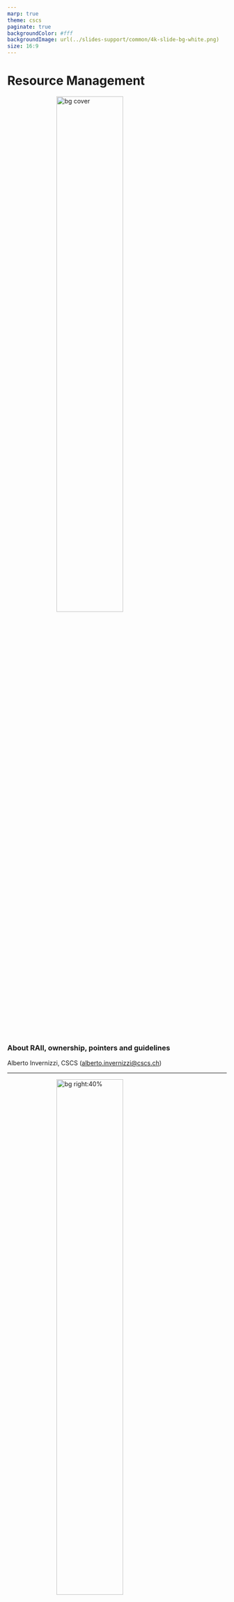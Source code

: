 ```yaml
---
marp: true
theme: cscs
paginate: true
backgroundColor: #fff
backgroundImage: url(../slides-support/common/4k-slide-bg-white.png)
size: 16:9
---
```


# **Resource Management**
![bg cover](../slides-support/common/title-bg3.png)
<!-- _paginate: skip  -->
<!-- _class: titlecover -->
<!-- _footer: "" -->

### About RAII, ownership, pointers and guidelines
Alberto Invernizzi, CSCS (alberto.invernizzi@cscs.ch)

---
<style scoped>
    section {
        display: flex;
        align-items: center;
    }
</style>

![bg right:40%](./attachments/c++-logo.png)

<span>
C++ is an object-oriented programming language that among its main selling points has

- 🏎️ Performances
- 🎛️ Letting the user have full control over resources

**Performance** and **full-control** are somehow faces of the same coin: full control allows to do very clever and smart things to get best performances.
</span>

---
<!-- _class: lead -->

*"... and with great power comes great responsibility."*

![bg left](./attachments/business-spiderman-working-computer-office-1359497850d.jpg)

---
# Example: Memory

Memory management is an important aspects for many application, be it for
+ for optimization reasons (e.g.reduce memory operations costs and overhead) or
+ memory limit constraints (e.g. embedded applications)

This is one of the reasons why C++ is used in many industries, from Game Development to HPC, where performance and control matters.

Indeed, C++ gives you all the knobs to manage the memory: when to allocate, when to deallocate, how much to allocate, ...

---
## It's not just about memory ... it's about RESOURCE!

+ Memory
+ File
+ Socket
+ Mutex
+ MPI Communicator
+ ...

Full control of a resource means managing it correctly by

+ 🤝 initializing/acquiring it
+ 👮‍♂️ keeping it alive till needed
+ 👋 release it cleanly when not useful anymore.

---
# Why should we care?

![bg right:35%](./attachments/bender-who-cares.jpg)

Not managing correctly resources may end up in subtle bugs...

+ in the "best" case a memory leak
+ in (one of) the worst cases a race-condition 💥 (**=nightmare** 😱).

---
![bg left:40%](./attachments/zach-math-thinking.jpg)

Managing the lifetime of a resource in an object-oriented context easily becomes difficult.

- objects are created,
- objects are manipulated
- objects are passed around to interact with other parts of the program
- ...

When the program complexity starts increasing, to ensure the correct management of these resources “manually” becomes unsustainable.

...and with concurrency it becomes even more difficult (**="impossible"** 🤯).

---
# Full control does not imply hard to do!

Some languages address this using **garbage collectors**, but this comes at the expense of performances and control. So, it's not a solution for C++...

...but having full control does not imply having to do it manually.

The language, through the compiler, is at our disposal. We can and should leverage it at our service.

Here we are going to see what tools the language offers us and which we can and should rely on to keep things under control, aiming at

<center>

**READABLE**, **CORRECT** and **EFFICIENT** code.

</center>

---
# RAII

**RAII**, which stands for *Resource Allocation Is Initialization*, is a programming technique that binds resource acquisition to **object lifetime**.

If an object follows RAII, it ensures that:
+ the resource is acquired/allocated/initialized when the object is initialised
+ it will be available for the lifetime of the object
+ and when the object is destroyed (it goes out of scope) the binded resource will be released too.

---
# Ownership

A fundamental concept that goes along with RAII is the one of **OWNERSHIP**.

With RAII an object starts representing the ownership of the resource, so it has the responsibility of the correct management.

Developer does not have anymore the direct responsibility of the resource, but it does not mean they don’t have anymore control over it.

We delegated the hard-work of managing correctly the resource to the object and we can now reason about its ownership.

It’s a higher level of control, we don’t care anymore about what happens when the resource has to be created/released, we just have to think where and how long we need the resource and manipulate the object accordingly.

---
<!-- _class: lead -->

![bg 130%](./attachments/pointers.jpg)

## Use-case with pointers
## (Resource = Memory)

---

<!-- _class: lead -->

## Raw Pointers

Every C and C++ developer had to overcome the obstacle of pointers...

<div style="width: 50%; margin: 0 auto;">

```cpp
void foo() {
    int value = 26;
    int *pointer_on_stack = &value;

    int* pointer = new int(26);
    int* buffer = new int[13];

    for (int i = 0; i < 13; ++i) {
        int val = vec[i];
        if (val == 0)
            return;
    }

    delete[] buffer;
}
```

</div>

---
<!-- _class: lead -->

## But are they the right tool for managing resources?
### (i.e. resource = memory in this case)

---
# Ambiguity: who is responsible?

Even without looking at the documentation, it seems clear that this function "allocates" and a reasonable expectation is that what it returns is a pointer to a memory allocated by the function.

```cpp
gsl_multifit_fsolver * gsl_multifit_fsolver_alloc (const gsl_multifit_fsolver_type * T, size_t n, size_t p);
```

+ is it up to me to deallocate it and keep it alive, right?
+ should I keep it alive till when I need it?
+ or is there something else depending on it (e.g. internal to the library)?

---
# Problem: how should it be deallocated?

How was it allocated?
+ new -> delete
+ new[] -> delete[]

<div class="twocolumns">
<div>
<cite>

Called by **delete**-expressions to deallocate storage previously allocated <mark>**for a single object**</mark>.
The **behavior** [...] **is undefined** unless:
+ ptr is a <mark>null pointer</mark> or
+ is a pointer previously obtained from [...] `operator new(std::size_t)` or `operator new(std::size_t, std::nothrow_t)`

</cite>
</div>
<div>
<cite>

Called by **delete[]**-expressions to deallocate storage previously allocated <mark>**for an array of objects**</mark>.
The **behavior** [...] **is undefined** unless:
+ ptr is a null pointer or
+ is a pointer previously obtained from [...] `operator new[](std::size_t)` or `operator new[](std::size_t, std::nothrow_t)`

</cite>
</div>
</div>

<center>

(source: https://en.cppreference.com/w/cpp/memory/new/operator_delete)

</center>

---
# Problem: burden of the management

<div class="twocolumns">
<div>

1) Remember to do it
it's not about being too lazy, it's more about cognitive load
2) Do it in the correct order
e.g. track dependencies between resources, is it deterministic?

</div>

<div>

```cpp
#include <algorithm>
#include <iostream>
#include <random>

int main() {
    constexpr std::size_t N = 5;
    int* buffer = new int[N];

    std::mt19937 engine;
    std::uniform_int_distribution<int> uniform_dist(1, 10);
    std::generate(buffer, buffer + N, [&]() { return uniform_dist(engine);});

    int* min_value = std::min_element(buffer, buffer + N);
    int* max_value = std::max_element(buffer, buffer + N);
    
    delete[] buffer;

    std::cout << *min_value << ":" << *max_value << "\n";
}
```

Possible output:

```console
0:12296208
```

</div>
</div>

---
<!-- _class: lead -->

## Have you considered all execution paths?

If a function has multiple return statements, you may have to care about it multiple times...

<div style="width: 50%; margin: 0 auto;">

```cpp
bool foo(int a, int b) {
    int buffer = new int[10];

    // ... (using buffer)

    if (a == 0) {
        return false;
    }

    // ... (using buffer)

    delete[] buffer;
    return true;
}
```

</div>

---
<!-- _class: lead -->
## ... even exceptions?

In case of an exception not managed, it becomes impossible to manage release correctly...

<div style="width: 50%; margin: 0 auto;">

```cpp
float foo(int a, int b) {
    int buffer = new int[10];

    // ... (using buffer)

    // possibly throwing operation...
    float result = a / b;

    // if previous instruction throws...
    // ...nobody is going to release buffer
    delete[] buffer;
    return result;
}
```

</div>

---
<!-- _class: lead -->

# <!-- fit  --> Raw pointers do not follow RAII and do not express ownership.

---
<!-- _class: lead -->

![bg](./attachments/smart-idea.jpeg)

<div style="width: 50%; position: absolute; right: 0; margin: 3%">

## <span style="color: white">What if we could have an object that allows us to avoid these problems by implementing RAII and expressing ownership?!</span>

</div>

---
# Object Lifetime - C'tor and D'tor

RAII binds a resource to object lifetime. Let's see what are the main handles we have on object lifetime.

<div style="width: 50%; margin: 0 auto;">

```c++
{
    LessRawPtr a;       // c'tor is called

    // ...
}                       // d'tor is called
```

</div>

The language gives us the handle to the moment when an object starts is lifetime through its **constructor**!

And what happen when it goes out of scope? It gets destroyed...and the language gives us the chance to customize what happens at destruction time through its **destructor**!

</div>
</div>

---
# Object Lifetime

<div class="twocolumns">
<div>

```cpp
struct LessRawPtr {
    LessRawPtr() = default;
    LessRawPtr(int* ptr) : ptr_(ptr) {}
    ~LessRawPtr() { if (ptr_) delete ptr_; }

private:
    int* ptr_ = nullptr;
};
```

</div>
<div>

+ **C’tors** what to do when an object is created
  + (default) no resource managed by the obejct
  + (custom)  bind a resource to the object
+ **D’tor** what to do when an object is destroyed
  + if object is bound to a resource, release it

</div>
</div>

**The real magic 🪄 resides in the d'tor part**. It gets called as soon as an object lifetime ends:

+ it goes out of scope (e.g. block, expression, ...)
+ stack unwinding, i.e. when an exception is uncaught

We are binding a resource with an object on the *stack*, so we are transitively giving properties of an object on the stack to a resource!

---
# Object Lifetime in action: multiple return points

We don't have to care anymore about multiple execution paths! 🍾

<div class="twocolumns">

<div>

```cpp
void foo(int a, int b) {
    int* data = new int[26];

    if (...) {
        // ...
        delete[] data;
        return ;
    }

    // use data again

    delete[] data;
}
```

</div>
<div>

```cpp
void foo(int a, int b) {
    LessRawPtr data(new int(26));

    if (...) {
        // ...
        return ;
    }

    // use data
}
```

</div>
</div>

---
# Object Lifetime in action: exceptions

We don't have to care anymore about exceptions too! 🍾

<div class="twocolumns">

<div>

```cpp
void foo(int a, int b) {
    int* memory = new int[26];

    if (...) {
        // ...
        delete[] memory;
        return ;
    }

    try {
        a / b;
    }
    catch (...) {
        delete[] memory;
    }

    // ...

    delete[] memory;
}
```

</div>
<div>

```cpp
void foo(int a, int b) {
    LessRawPtr memory(new int(26));     // call to c'tor

    if (...) {
        // ...
        return ;
    }

    a / b;

    // ... rest of code
}                                       // call to d'tor
```

</div>
</div>

In case the exception is thrown, rest of code won't be executed...but the stack unwinding ensures that all objects on the stack are destroyed, so the d'tor gets called and the resource is released cleanly! 😌

---
# RAII ✅ - Ownerhsip ❓

Now the lifetime of the resource is bound to the object, thanks to RAII. And what about ownership?

+ **What does it mean "ownership" for an object?**
It means that an object has responsibility over the underlying resource, whatever it happens...
+ **What can happen to an object?**
We can pass it around, for instance we can copy it!
+ **What happens when we copy an object?**
From the language perspective, a new object is created...
+ **...and what should happen from the resource perspective?**
It depends! (we'll see more soon)

<center>

**Does the language provide an handle for this phases of the object life?**

</center>

---
# `T(const T&)` and `T& operator=(const T&)`

+ **Did we specify anything about them?** Nope.
+ **What happens?** Default behavior of the language.

The language cannot know aforehead how the object should behave, so it does the most simple thing.
It implicitly defines them (`= default`)
+ D'tor does nothing, i.e. empty body
+ Copy-{C'tor, Assigment Operator}, copy by value all attributes

<div class="twocolumns">
<div>

**What does it mean in our case?** `LessRawPtr` has a single attribute `ptr_`, which is a simple pointer, so it means copying the address into another object.

<center>

**🤔 How bad can it go?! 🤔**

</center>

</div>
<div>

```cpp
struct LessRawPtr {
    LessRawPtr(int* ptr) : ptr_(ptr) {}
    ~LessRawPtr() { if (ptr_) delete ptr_; }
private:
    int* ptr_ = nullptr;
};
```

</div>
</div>

---
# SPOILER-ALERT: really bad!

<div class="twocolumns">
<div>

```cpp
{
    LessRawPtr a(new int(26));      // c'tor
    {
        LessRawPtr b = a;           // copy-c'tor
    }                               // d'tor (b)
    LessRawPtr c = a;               // copy c'tor
}                                   // d'tor (c and a)
```

</div>
<div>

https://godbolt.org/z/64bE4G3oW

</div>
</div>

+ `a` acquires the resource
+ in the inner block, `b` copies `a`'s resource address, because of the default *copy c'tor*
`a` and `b` now own "together" the same resource 💣
+ `b` goes out of scope so the resource gets released 👋
+ `c` will do the same that `b` did i.e. copy the address of `a`'s resource, because of the defailt *copy c'tor*
+ both `a` and `c` believe to still own the resource (even if one does not know about the other)...
+ ...but the resource has been already released!💥

<center>

We should probably do something different when the object is copied ... **actually there is a guideline**!

</center>

---
# Rule of Three

![bg right](./attachments/three.png)

If a class requires either a:
+ user-defined d'tor
`~LessRawPtr()`
+ user-defined copy c'tor
`LessRawPtr(const LessRawPtr&)`
+ user-defined copy assignment operator
`LessRawPtr& operator=(const LessRawPtr&)`

it almost certainly requires all three.

---
# What to do?

What *copy-{c'tor,assignment}* should do depends on how the object should behave on copy (*object semantic*).

It might be:
- clone
should it allocate another identical and independent resource and copy its value?
- not-copyable
should it just not being copiable at all? (`= delete`)
- something else?
there might be other possible behaviors

<center>

Whatever you want it to do, you have to define it. 🤓

</center>

---
# Just two examples...

<div class="twocolumns">
<div>

Clone

```c++
struct LessRawPtr {
    // default c'tor
    LessRawPtr() = default;
    // custom c'tor
    LessRawPtr(int* ptr) : ptr_(ptr) {}
    // d'tor
    ~LessRawPtr() {
        if (ptr_)
            delete ptr_;
    }
    // copy c'tor
    LessRawPtr(const LessRawPtr& rhs) {
        ptr_ = new int(*rhs.ptr_);
    }
    // copy assignment operator (copy-and-swap idiom)
    LessRawPtr& operator=(const LessRawPtr& rhs) {
        LessRawPtr copy = rhs;
        std::swap(copy.ptr_, this->ptr_);
        return *this;
    }
private:
    int* ptr_ = nullptr;
};
```

https://godbolt.org/z/W5vffM7fM

</div>
<div>

Not-copyable

```c++
struct LessRawPtr {
    // default c'tor
    LessRawPtr() = default;
    // custom c'tor
    LessRawPtr(int* ptr) : ptr_(ptr) {}
    // d'tor
    ~LessRawPtr() {
        if (ptr_)
            delete ptr_;
    }
    // copy c'tor
    LessRawPtr(const LessRawPtr&) = delete;
    // copy assignment
    LessRawPtr& operator=(const LessRawPtr&) = delete;
private:
    int* ptr_ = nullptr;
};
```

https://godbolt.org/z/cPMvPd415

</div>
</div>

---
# First step towards a "smarter" than raw pointer

<div class="twocolumns">
<div>

```cpp
struct LessRawPtr {
    // default c'tor
    LessRawPtr() = default;
    // custom c'tor
    LessRawPtr(int* ptr) : ptr_(ptr) {}
    // d'tor
    ~LessRawPtr() {
        if (ptr_)
            delete ptr_;
    }
    // copy c'tor
    LessRawPtr(const LessRawPtr& rhs) = delete;
    // copy assignment operator
    LessRawPtr& operator=(const LessRawPtr& rhs) = delete;
private:
    int* ptr_ = nullptr;
};
```
</div>

<div>

+ **Who is responsible?** The object itself thanks to RAII
+ **How should it be released?** No worries, it is up to the object (it needs a specialization for `T[]`)
+ **Burden of the management?** Again, no worries...it is up to the object (and the language)
+ **All execution paths?** Yes! As soon as it goes out of scope, it will be released.
+ **...even in case of exceptions?** Yes, because stack unwinding makes the objects allocated on the stack to be destroyed, so their managed resource will be released cleanly.

</div>
</div>

**What do we have?** An object representing ownership of a memory allocation. This last implementation is not copyable, so the ownership of the resource is exclusive and cannot be transferred in any way.

---
# Ownership

`LessRawPtr` is really a partial implementation, to the extent that it cannot be really defined a pointer (e.g. how do I access the memory in it?!) and it would need some extensions in order to make it useful.

But it already expresses the concept of **ownership**!

It is possible to differentiate mainly two types of ownership:
- **Unique (or exclusive) ownership**
when there is exactly one object instance managing a specific resource
- **Shared ownership**
when there are more objects managing the same resource (not clones, but exactly the same resource).

<br/>

<center>

## What is the type of `LessRawPtr` ownership?

</center>

---
![bg right:60%](attachments/todolist.png)

### Let's complete the implementation of the `LessRawPtr`.

Let's make it useful!

### ToDo
+ Specialization for T and T[]
+ Ways to access the memory
+ Decide what to do about ownership
+ ...

---
<!-- _class: lead -->

Wait...if this is so useful and fantastic,

It is something probably existing in every C++ codebase!
Everyone should use it, no!?

---
<!-- _class: lead -->

![bg right:60%](attachments/stone-wheel.png)

The savvy uses to say
*"don't reinvent the wheel"*

---
# STL Smart Pointers

![bg left:40%](./attachments/c++-logo.png)

STL provides a fully-featured solution for **smart pointers**:
+ `std::unique_ptr<T>` = unique ownership
+ `std::shared_ptr<T>` = shared ownership
+ `std::weak_ptr<T>` = shared ownership (specific use case)

Which are defined in the `<memory>` header.

---
# STL Smart Pointers API

<div class="twocolumns">
<div>

## `std::unique_ptr<T>`

![](./attachments/cppref-unique_ptr.png)

</div>
<div>

## `std::shared_ptr<T>`

![](./attachments/cppref-shared_ptr.png)

</div>
</div>

---
# `std::shared_ptr<T>`

<style scoped>
    img {
        display: flex;
        margin: 10px auto;
        width: 72%;
    }
</style>

<div class="twocolumns">

<div>

![](./attachments/shared_ptr-ctors.png)

<cite>
1) Constructs a shared_ptr which shares ownership of the object managed by r. If r manages no object, *this manages no object either. [...]
</cite>

</div>
<div>

This is copyable, and the copyability for it has been implemented not to clone the resource but to "share" the resource, allowing to extend the ownership group.

As we trivially saw before, just copying the address was not enough for sharing correctly the same resource over two objects. The main problem was that once the address was copied, the two objects were not "linked" anyhow, so one didn't know if the other was still using the resource or not.

How can this information about usage be shared among multiple objects?
</div>
</div>

---
<style scoped>
    img {
        display: flex;
        margin: 0 auto;
        width: 55%;
    }
</style>

# `shared_ptr<T>`: the machinery

They are aka **reference counted smart pointers**, which exposes their internal mechanism.

![](./attachments/shared_ptr-machinery.png)

In shared ownership, the management responsibility is shared among the group, and just the last object alive, is allowed to actually destroy the resource.

---
<style scoped>
    .image img {
        display: flex;
        margin: 0 auto;
        width: 60%;
    }
</style>

# `shared_ptr<T>`: the costs 1/2

<span>Heap allocations are not cheap 💰. Moreover having control block and resource allocated separately, might be expensive in case they end up far apart in memory.</span>

<div class="image">

![](./attachments/shared_ptr-cost-heap.png)

</div>

<span style="display: inline-block; width:100%; text-align: center; color: red;">

Use `std::make_shared` which at least allocates both all at once, i.e. single allocation and close together.

</span>

---
<style scoped>
    .image img {
        display: flex;
        margin: 0 auto;
        width: 60%;
    }
</style>

# `shared_ptr<T>`: the costs 2/2

Each time we copy the `shared_ptr`, we are working on a shared control block. This access is thread safe, so it requires a synchronization, which is expensive 💰.

<div class="image">

![](./attachments/shared_ptr_cost-sync.png)

</div>

<span style="display: inline-block; width:100%; text-align: center;">

*note: the control block is thread safe, not the resource usage!

</span>

---
<!-- _class: lead -->

# Raw vs Smart pointers

---
<!-- _class: lead -->

# ~~Raw vs Smart pointers~~
# Raw + Smart pointers

---
# Raw pointers are really useful!

Smart pointers are not a one solution fits all, raw pointers are still very useful!

The main point to keep in mind is about *ownership*:
+ Raw pointers (+ references) = non-owning
+ Smart pointers = owning

By using them correctly, you vehiculate a very important information via your API.

---
# CPP Core Guidelines

+ R.1: Manage resources automatically using resource handles and RAII
+ R.3: A raw pointer (a T*) is non-owning
+ R.4: A raw reference (a T&) is non-owning

+ R.10: Avoid malloc() and free()
+ R.11: Avoid calling new and delete explicitly

+ R.20: Use unique_ptr or shared_ptr to represent ownership
+ R.21: Prefer unique_ptr over shared_ptr unless you need to share ownership
+ R.22: Use make_shared() to make shared_ptrs
+ R.23: Use make_unique() to make unique_ptrs

+ R.30: Take smart pointers as parameters only to explicitly express lifetime semantics

(source: [https://isocpp.github.io/CppCoreGuidelines/CppCoreGuidelines#S-resource](https://isocpp.github.io/CppCoreGuidelines/CppCoreGuidelines#S-resource))

---
<!-- _class: lead -->

![bg 50%](attachments/whoarewe-performances.png)

---

<div style='width:60%; margin: 0 auto'>

<!-- https://godbolt.org/z/sd4TWGYf1 -->

```cpp
struct Dataset {
    Dataset() {
        std::cout << "Created dataset!" << std::endl;
    };
    ~Dataset() {
        std::cout << "Deleting dataset!" << std::endl;
    }
    Dataset(const Dataset&) {
        std::cout << "Copying GBs of data" << std::endl;
    }
    Dataset& operator=(const Dataset&) {
        std::cout << "Copying GBs of data" << std::endl;
        return *this;
    }
    void initialize() {
        std::cout << "Initialize dataset..." << std::endl;
    }
};
```

The semantic of this object is:
+ Default C'tor create a dataset
+ Data inside a dataset can be "cloned" inside another one (aka "deep-copy")

</div>

---
<div style='width:50%; margin: 0 auto'>

```cpp
Dataset a;
Dataset b;
b = a;
```

```
Created dataset!
Created dataset!
Copying GBs of data
Deleting dataset!
Deleting dataset!
```

👍 Perfectly fine with it!

Two datasets created, one copy, two datasets destroyed.

✅ Nothing unexpected.

</div>

---
<div style='width:50%; margin: 0 auto'>

```cpp
Dataset createDataset() {
    Dataset x;
    x.initialize();
    return x;
}

Dataset b = createDataset();
```

```
Created dataset!
Initialize dataset...
Deleting dataset!
```

I would have expected:
+ Two datasets created (`x` default, `b` copied)
+ Two dataset destroyed

</div>

<center>

Wow! No copy?!?  Indeed, there is no copy: it does not call the copy-c'tor! Thanks to **copy-elision**! 

### C++ IS SUPER! BEST PERFORMANCE!

</center>

---
# Copy elision

<cite>

"Omits copy [...] **constructor**, resulting in zero-copy pass-by-value semantics." </cite>

</cite>

<div style='width:50%; margin: 0 auto'>

```cpp
Dataset b = createDataset();
```

</div>

**Is it a copy-constructor or a copy-assignment?** The copy assignment is a member function, so it has to be applied to an existing object. But at that point the object does not exist yet, so even if it looks like an assignment, it is actually a constructor call, a copy-c'tor call!

Ok, from the code we expect a copy constructor call, and copy elision explicitly refers to the constructor and not to the assignment operator...

---
<div style='width:50%; margin: 0 auto'>

```cpp
Dataset createDataset() {
    Dataset x;
    x.initialize();
    return x;
}
Dataset b;
b = createDataset();
```

```
Created dataset!
Created dataset!
Initialize dataset...
Copying GBs of data
Deleting dataset!
Deleting dataset!
```

</div>

No copy-elision at the party, and performance are gone!

...is it so different than before?! A temporary dataset is created and, instead of using that (as in copy-elision case), it gets copied from, just before discarding it?!

<center>

### C++ is stupid! Why can't it use temporary one also here?!

</center>

---

# Why is it so stupid?!

It is not stupid, it just let you decide all details!

<center>

### Remember: With C++ you have FULL CONTROL!

</center>

So here there is the plot-twist...you have control also over this specific case!

**Can you spot the difference between the twos?** We were talking about a "temporary"...

<div class="twocolumns">

<div>

<center>

"deep-copy"

</center>

```cpp
Dataset b;
b = a;
```
</div>

<div>

<center>

"no copy-elision"

</center>

```cpp
Dataset b;
b = createDataset();
```
</div>

</div>

**Can you see it?** The main difference is that the temporary does not have a name!

<center>

### Yes, C++ gives a knob also for this!

</center>

But, before seeing the handle, let's understand a bit better this question about temporaries...

---
# In the beginning there was just LEFT and RIGHT...

Even if they are not 100% correct, these definitions are very good approximations.

+ `lvalue`s can stay **<mark>"tipically"</mark>** the **left** side of `=`, and `rvalues` can **<mark>"tipically"</mark>** stay on the **right**.
+ `lvalue` is **<mark>"tipically"</mark>** something with an **identity**, and `rvalue` has **<mark>"tipically"</mark>** **no identity**

For them, the language offers two different kind of references that binds to them.

+ `&` lvalue references
+ `&&` rvalue references

<center>
An important detail:
<cite>

`&&` (rvalue reference), extend lifetime of temporaries. Also `const&` (const lvalue reference) does.

</cite>
</center>

---
# Back to our performance problem...

Let's try to express our desired behavior in terms of `lvalues` and `rvalues`.

<div class="twocolumns">

<div>

```cpp
Dataset b;
b = a;
```
</div>

<div>

```cpp
Dataset b;
b = createDataset();
```
</div>

</div>

Desiderata:
+ we don't want to steal from an `lvalue`, because it is not a temporary and someone else might still use it
+ we might want to steal from an `rvalue`, because it is a temporary and it is going to be destroyed

We used the word "steal", because a temporary object can get completely emptied. In C++ it is used the word "move", from which it origins the **move-semantic**, meaning that the "ownership" of a resource can be moved from one object to another.

---
# What handles do we have?

Let's give another look at references that binds to `lvalues` and `rvalues`:

`lvalue` -> `&`
`rvalue` -> `&&`

Actually...

<center>

In the **<mark>copy c'tor</mark>** and in the **<mark>copy assignment operator</mark>** we use the `const&`, which is an `lvalue` reference...

`Dataset(const Dataset&)` and `Dataset& operator=(const Dataset&)`

**What if we use an rvalue reference instead of an lvalue one?**

`Dataset(Dataset&&)` and `Dataset& operator=(Dataset&&)`

We get a **<mark>move c'tor</mark>** and a **<mark>move assignment operator</mark>**!

</center>

---

<div style='width:60%; margin: 0 auto'>

<!-- https://godbolt.org/z/nnsK7E5nW -->

```cpp
struct Dataset {
    Dataset() {
        std::cout << "Created dataset!" << std::endl;
    };
    ~Dataset() {
        std::cout << "Deleting dataset!" << std::endl;
    }
    Dataset(const Dataset&) {
        std::cout << "Copying GBs of data" << std::endl;
    }
    Dataset& operator=(const Dataset&) {
        std::cout << "Copying GBs of data" << std::endl;
        return *this;
    }
    Dataset(Dataset&&) {
        std::cout << "Stole dataset" << std::endl;
    }
    Dataset& operator=(Dataset&&) {
        std::cout << "Stole dataset" << std::endl;
        return *this;
    }
    void initialize() {
        std::cout << "Initialize dataset..." << std::endl;
    }
};
```

Now `Dataset` is able to behave differently depending on the value category of the argument:
+ `lvalue` -> copy c'tor or copy assignment operator
+ `rvalue` -> move c'tor or move assignment operator

</div>

---

<div style='width:50%; margin: 0 auto'>

```cpp
Dataset b;
b = createDataset();
```

```
Created dataset!
Created dataset!
Initialize dataset...
Stole dataset
Deleting dataset!
Deleting dataset!
```

Now the temporary gets stolen during the assignment.

<center>

### Performance are back!

</center>

</div>

---
# Rule of Five
![bg right:33%](./attachments/five.png)

<cite>

Because the presence of a user-defined (or `= default` or `= delete`)
+ D'tor
+ Copy C'tor
+ Copy Assignment Operator

**any class for which move semantics are desirable**, has to declare:
</cite>

1. D'tor
2. Copy c'tor
3. Copy assignment
4. Move c'tor
5. Move assignment

**Unlike Rule of Three, failing to implement move semantic is not an error, but a missed optimization opportunity.**

---
# This is just a part of the story...

We might want to move resources also from an `lvalue`, because we know it is going to be destroyed soon or it is not going to be used anymore.

C++ gives us an handle also for this! We can make an `lvalue` appear like an `rvalue` with `std::move()`!

<div style='width:50%; margin: 0 auto'>

```cpp
Dataset a;
Dataset b;
b = std::move(a);
```

```
Created dataset!
Created dataset!
Stole dataset
Deleting dataset!
Deleting dataset!
```

</div>

Note: When you call `std::move(a)`, after that call you cannot assume anything about `a`. It is in a *valid but unspecified state*.

---

# `std::move` DOES NOT move

`std::move` tells that you "might move from" the object, but actually it does not move anything.

The "move" of the resources is up to the function that gets the `rvalue` reference, it might also not doing anything with it or just reading from it.

Indeed, `std::move` is just an unconditional cast from an lvalue reference to an rvalue reference!

Actually, the implementation is something very similar to this simplified snippet

<div style="width: 40%; margin: 0 auto;">

```cpp
T&& std::move(T& lvalue) {
    return static_cast<T&&>(lvalue);
}
```

</div>

Example implementation from LLVM libc++ https://github.com/llvm/llvm-project/blob/main/libc/src/__support/CPP/utility/move.h

---

# Value categories

<center>

![](attachments/value-categories-00-l-vs-r.png)

</center>


---

# Value categories

<center>

![](attachments/value-categories-01-l-vs-r-move.png)

</center>

---

# Value categories

<center>

![](attachments/value-categories-02-move-semantic.png)

</center>

---

# Value categories

<center>

![](attachments/value-categories-03-rvalue.png)

</center>

---

# Value categories

<center>

![](attachments/value-categories-04-general.png)

</center>

---

# Why `lvalue` vs `rvalue` is a good approximation?

From https://en.cppreference.com/w/cpp/language/reference

<cite>

When a function's return type is lvalue reference, the function call expression becomes an lvalue expression:

</cite>

<div style="width:50%; margin: 0 auto;">

```cpp
#include <iostream>
#include <string>
 
char& char_number(std::string& s, std::size_t n) {
    return s.at(n);
}
 
int main()
{
    std::string str = "Test";
    char_number(str, 1) = 'a';
    std::cout << str << '\n';
}
```

```
Tast
```

</div>

---

<!-- _class: lead -->

### Given RuleOf3 and RuleOf5, what's the next in the sequence?

A. RuleOf7
B. RuleOf0
C. RuleOf8

---
# Rule of Zero
TODO What do you see? a rabbit? a three? or a zero? There is one more additional rule.

![bg left:33%](./attachments/zero.png)

---

<div class="twocolumns">

<div>

```cpp
#include <memory>
#include <zmq.h>

struct ZmqContext {
    ZmqContext(void* handle) : context(handle) {}
    std::unique_ptr<void, zmq_ctx_destroy> context;
};

struct ZmqSocket {
    ZmqSocket(void* handle) : socket(handle) {}
    std::unique_ptr<void*, zmq_close> socket;
};

int main (void)
{
    printf ("Connecting to hello world server...\n");
    void *context = zmq_ctx_new ();
    void *requester = zmq_socket (context, ZMQ_REQ);
    zmq_connect (requester, "tcp://localhost:5555");

    int request_nbr;
    for (request_nbr = 0; request_nbr != 10; request_nbr++) {
        char buffer [10];
        printf ("Sending Hello %d…\n", request_nbr);
        zmq_send (requester, "Hello", 5, 0);
        zmq_recv (requester, buffer, 10, 0);
        printf ("Received World %d\n", request_nbr);
    }
    zmq_close (requester);
    zmq_ctx_destroy (context);
    return 0;
}
```

</div>

<div>

```cpp
#include <zmq.h>
#include <string.h>
#include <stdio.h>
#include <unistd.h>

int main (void)
{
    printf ("Connecting to hello world server...\n");
    void *context = zmq_ctx_new ();
    void *requester = zmq_socket (context, ZMQ_REQ);
    zmq_connect (requester, "tcp://localhost:5555");

    int request_nbr;
    for (request_nbr = 0; request_nbr != 10; request_nbr++) {
        char buffer [10];
        printf ("Sending Hello %d…\n", request_nbr);
        zmq_send (requester, "Hello", 5, 0);
        zmq_recv (requester, buffer, 10, 0);
        printf ("Received World %d\n", request_nbr);
    }
    zmq_close (requester);
    zmq_ctx_destroy (context);
    return 0;
}
```

</div>
</div>

---
# Conclusion/Recap

+ Introduction to RAII and Ownership
+ RuleOfThree
+ Smart Pointers
+ Move semantic as an optimization chance
+ Value categories
+ RuleOfFive
+ RuleOfZero

---
<!-- _class: lead -->

# Q&A

Thanks

Alberto Invernizzi
Research Software Engineer @ CSCS
